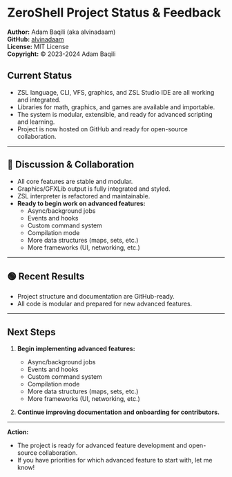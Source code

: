 # ZeroShell Project Status & Feedback

**Author:** Adam Baqili (aka alvinadaam)  
**GitHub:** [alvinadaam](https://github.com/alvinadaam)  
**License:** MIT License  
**Copyright:** © 2023-2024 Adam Baqili

## Current Status

- ZSL language, CLI, VFS, graphics, and ZSL Studio IDE are all working and integrated.
- Libraries for math, graphics, and games are available and importable.
- The system is modular, extensible, and ready for advanced scripting and learning.
- Project is now hosted on GitHub and ready for open-source collaboration.

---

## 👋 Discussion & Collaboration

- All core features are stable and modular.
- Graphics/GFXLib output is fully integrated and styled.
- ZSL interpreter is refactored and maintainable.
- **Ready to begin work on advanced features:**
  - Async/background jobs
  - Events and hooks
  - Custom command system
  - Compilation mode
  - More data structures (maps, sets, etc.)
  - More frameworks (UI, networking, etc.)

---

## 🟢 Recent Results

- Project structure and documentation are GitHub-ready.
- All code is modular and prepared for new advanced features.

---

## Next Steps

1. **Begin implementing advanced features:**
   - Async/background jobs
   - Events and hooks
   - Custom command system
   - Compilation mode
   - More data structures (maps, sets, etc.)
   - More frameworks (UI, networking, etc.)

2. **Continue improving documentation and onboarding for contributors.**

---

**Action:**  
- The project is ready for advanced feature development and open-source collaboration.
- If you have priorities for which advanced feature to start with, let me know!
